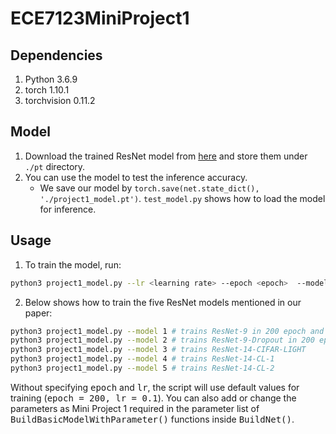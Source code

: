 # ECE7123MiniProject1



## Dependencies
   1. Python 3.6.9
   2. torch 1.10.1
   3. torchvision  0.11.2

##  Model
   1. Download the trained ResNet model from [here](https://drive.google.com/drive/folders/1WZ0lABx2XZD8ZvsparsjHWLu7tKxYu63?usp=sharing)
and store them under `./pt` directory.
   2. You can use the model to test the inference accuracy.
      - We save our model by `torch.save(net.state_dict(), './project1_model.pt')`.  `test_model.py` shows how to load the model for inference.

## Usage
1. To train the model, run:
```bash
python3 project1_model.py --lr <learning rate> --epoch <epoch>  --model <model>
```

2. Below shows how to train the five ResNet models mentioned in our paper:
```bash
python3 project1_model.py --model 1 # trains ResNet-9 in 200 epoch and learning rate of 0.1 (default)
python3 project1_model.py --model 2 # trains ResNet-9-Dropout in 200 epoch and learning rate of 0.1
python3 project1_model.py --model 3 # trains ResNet-14-CIFAR-LIGHT
python3 project1_model.py --model 4 # trains ResNet-14-CL-1
python3 project1_model.py --model 5 # trains ResNet-14-CL-2


```
Without specifying <tt>epoch</tt> and <tt>lr</tt>, the script will use default values for training (<tt>epoch = 200, lr = 0.1</tt>). 
You can also add or change the parameters as Mini Project 1 required in 
the parameter list of <tt>BuildBasicModelWithParameter()</tt> functions inside <tt>BuildNet()</tt>. 


